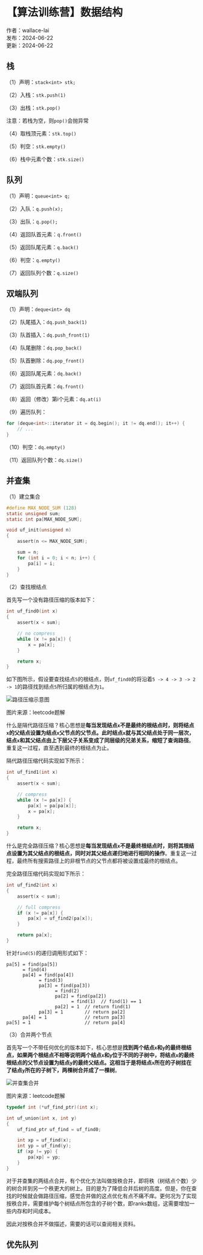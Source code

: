 # 【算法训练营】数据结构

作者：wallace-lai </br>
发布：2024-06-22 </br>
更新：2024-06-22 <br>

## 栈

（1）声明：`stack<int> stk;`

（2）入栈：`stk.push(1)`

（3）出栈：`stk.pop()`

注意：若栈为空，则`pop()`会抛异常

（4）取栈顶元素：`stk.top()`

（5）判空：`stk.empty()`

（6）栈中元素个数：`stk.size()`

## 队列

（1）声明：`queue<int> q;`

（2）入队：`q.push(x);`

（3）出队：`q.pop();`

（4）返回队首元素：`q.front()`

（5）返回队尾元素：`q.back()`

（6）判空：`q.empty()`

（7）返回队列个数：`q.size()`

## 双端队列

（1）声明：`deque<int> dq`

（2）队尾插入：`dq.push_back(1)`

（3）队首插入：`dq.push_front(1)`

（4）队尾删除：`dq.pop_back()`

（5）队首删除：`dq.pop_front()`

（6）返回队尾元素：`dq.back()`

（7）返回队首元素：`dq.front()`

（8）返回（修改）第i个元素：`dq.at(i)`

（9）遍历队列：

```cpp
for (deque<int>::iterator it = dq.begin(); it != dq.end(); it++) {
    // ...
}
```

（10）判空：`dq.empty()`

（11）返回队列个数：`dq.size()`

## 并查集

（1）建立集合

```c
#define MAX_NODE_SUM (128)
static unsigned sum;
static int pa[MAX_NODE_SUM];

void uf_init(unsigned n)
{
    assert(n <= MAX_NODE_SUM);

    sum = n;
    for (int i = 0; i < n; i++) {
        pa[i] = i;
    }
}
```

（2）查找根结点

首先写一个没有路径压缩的版本如下：

```c
int uf_find0(int x)
{
    assert(x < sum);

    // no compress
    while (x != pa[x]) {
        x = pa[x];
    }

    return x;
}
```

如下图所示，假设要查找结点`5`的根结点，则`uf_find0`的将沿着`5 -> 4 -> 3 -> 2 -> 1`的路径找到结点`5`所归属的根结点为`1`。

![路径压缩示意图](../media/images/DataStructureAndAlgorithm/atc0.png)

图片来源：leetcode题解

什么是隔代路径压缩？核心思想是**每当发现结点`x`不是最终的根结点时，则将结点`x`的父结点设置为结点`x`父节点的父节点。此时结点`x`就与其父结点处于同一层次，结点`x`和其父结点由上下层父子关系变成了同层级的兄弟关系，缩短了查询路径**。重复这一过程，直至遇到最终的根结点为止。

隔代路径压缩代码实现如下所示：

```c
int uf_find1(int x)
{
    assert(x < sum);

    // compress
    while (x != pa[x]) {
        pa[x] = pa[pa[x]];
        x = pa[x];
    }

    return x;
}
```

什么是完全路径压缩？核心思想是**每当发现结点`x`不是最终根结点时，则将其根结点设置为其父结点的根结点，同时对其父结点递归地进行相同的操作**。重复这一过程，最终所有搜索路径上的非根节点的父节点都将被设置成最终的根结点。

完全路径压缩代码实现如下所示：

```c
int uf_find2(int x)
{
    assert(x < sum);

    // full compress
    if (x != pa[x]) {
        pa[x] = uf_find2(pa[x]);
    }

    return pa[x];
}
```

针对`find(5)`的递归调用形式如下：

```
pa[5] = find(pa[5])
      = find(4)
      pa[4] = find(pa[4])
            = find(3)
            pa[3] = find(pa[3])
                  = find(2)
                  pa[2] = find(pa[2])
                        = find(1)  // find(1) == 1
                  pa[2] = 1  // return find(1)
            pa[3] = 1        // return pa[2]
      pa[4] = 1              // return pa[3]
pa[5] = 1                    // return pa[4]
```

（3）合并两个节点

首先写一个不带任何优化的版本如下，核心思想是**找到两个结点`x`和`y`的最终根结点，如果两个根结点不相等说明两个结点`x`和`y`位于不同的子树中，将结点`x`的最终根结点的父节点设置为结点`y`的最终父结点。这相当于是将结点`x`所在的子树挂在了结点`y`所在的子树下，两棵树合并成了一棵树**。

![并查集合并](../media/images/DataStructureAndAlgorithm/act1.png)

图片来源：leetcode题解

```c
typedef int (*uf_find_ptr)(int x);

int uf_union(int x, int y)
{
    uf_find_ptr uf_find = uf_find0;

    int xp = uf_find(x);
    int yp = uf_find(y);
    if (xp != yp) {
        pa[xp] = yp;
    }
}
```

对于并查集的两结点合并，有个优化方法叫做按秩合并，即将秩（树结点个数）少的树合并到另一个秩更大的树上。目的是为了降低合并后树的高度。但是，你在查找的时候就会做路径压缩，感觉合并做的这点优化有点不痛不痒。更何况为了实现按秩合并，需要维护每个树结点所包含的子树个数，即ranks数组，这需要增加一些内存和时间成本。

因此对按秩合并不做描述，需要的话可以查阅相关资料。

## 优先队列
